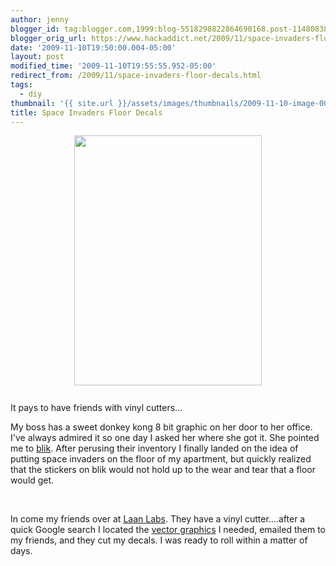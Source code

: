 ```yaml
---
author: jenny
blogger_id: tag:blogger.com,1999:blog-5518298822864690168.post-1148083821466987992
blogger_orig_url: https://www.hackaddict.net/2009/11/space-invaders-floor-decals.html
date: '2009-11-10T19:50:00.004-05:00'
layout: post
modified_time: '2009-11-10T19:55:55.952-05:00'
redirect_from: /2009/11/space-invaders-floor-decals.html
tags:
  - diy
thumbnail: '{{ site.url }}/assets/images/thumbnails/2009-11-10-image-0000.jpg'
title: Space Invaders Floor Decals
---
```


<img alt="" border="0" id="BLOGGER_PHOTO_ID_5402642917145528818" src="{{ site.url }}/assets/images/posts/2009-11-10-image-0000.jpg" style="display:block; margin:0px auto 10px; text-align:center; width: 300px; height: 400px;"/><br/>It pays to have friends with vinyl cutters...
<br/>

My boss has a sweet donkey kong 8 bit graphic on her door to her office. I've always admired it so one day I asked her where she got it. She pointed me to <a href="http://www.whatisblik.com/">blik</a>. After perusing their inventory I finally landed on the idea of putting space invaders on the floor of my apartment, but quickly realized that the stickers on blik would not hold up to the wear and tear that a floor would get.

<br/>

In come my friends over at <a href="http://labs.laan.com/">Laan Labs</a>. They have a vinyl cutter....after a quick Google search I located the <a href="http://www.classicgaming.cc/classicS/spaceinvaders/graphics.php">vector graphics</a> I needed, emailed them to my friends, and they cut my decals. I was ready to roll within a matter of days.

<br/>
